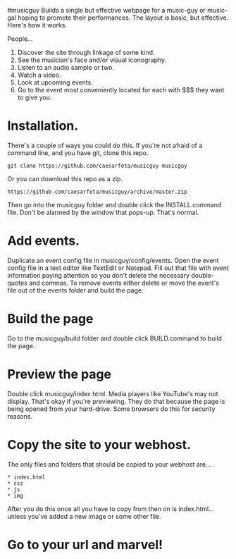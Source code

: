#musicguy
Builds a single but effective webpage for a music-guy or music-gal hoping to promote their performances.
The layout is basic, but effective.  Here's how it works.

People...
 
1. Discover the site through linkage of some kind.
2. See the musician's face and/or visual iconography.
3. Listen to an audio sample or two.
4. Watch a video.
5. Look at upcoming events.
6. Go to the event most conveniently located for each with $$$ they want to give you.

# Installation.
There's a couple of ways you could do this.
If you're not afraid of a command line, and you have git, clone this repo.
	
	git clone https://github.com/caesarfeta/musicguy musicguy

Or you can download this repo as a zip.

	https://github.com/caesarfeta/musicguy/archive/master.zip

Then go into the musicguy folder and double click the INSTALL.command file.
Don't be alarmed by the window that pops-up.  That's normal.

# Add events.
Duplicate an event config file in musicguy/config/events.
Open the event config file in a text editor like TextEdit or Notepad.
Fill out that file with event information paying attention so you don't delete the necessary double-quotes and commas.
To remove events either delete or move the event's file out of the events folder and build the page.

# Build the page
Go to the musicguy/build folder and double click BUILD.command to build the page.

# Preview the page
Double click musicguy/index.html.
Media players like YouTube's may not display.
That's okay if you're previewing.
They do that because the page is being opened from your hard-drive.
Some browsers do this for security reasons.

# Copy the site to your webhost.
The only files and folders that should be copied to your webhost are...

	* index.html
	* css
	* js
	* img

After you do this once all you have to copy from then on is index.html... unless you've added a new image or some other file.

# Go to your url and marvel!
